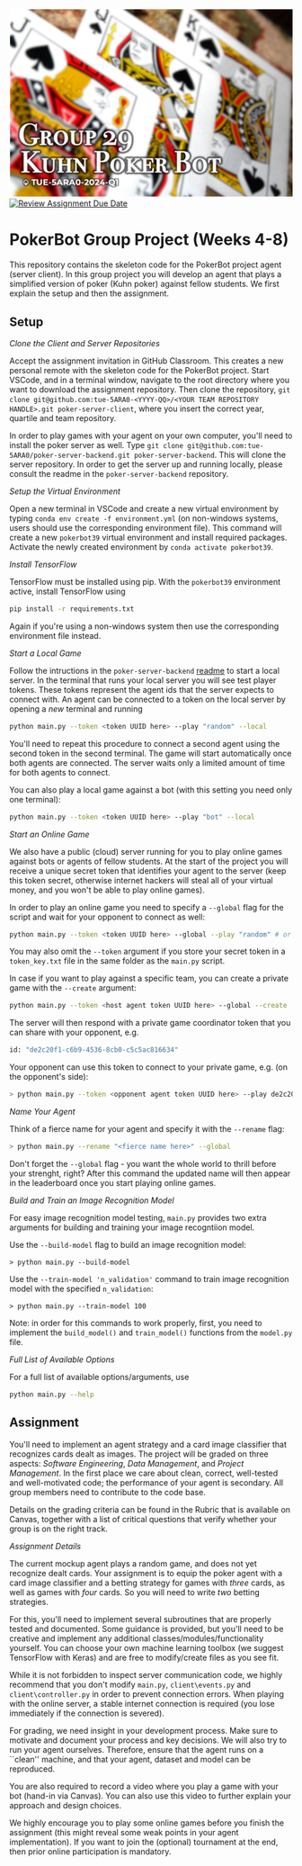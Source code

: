 ![intro](/assets/intro.png)
[![Review Assignment Due Date](https://classroom.github.com/assets/deadline-readme-button-22041afd0340ce965d47ae6ef1cefeee28c7c493a6346c4f15d667ab976d596c.svg)](https://classroom.github.com/a/kHV1rFnK)
# PokerBot Group Project (Weeks 4-8)

This repository contains the skeleton code for the PokerBot project agent (server client). In this group project you will develop an agent that plays a simplified version of poker (Kuhn poker) against fellow students. We first explain the setup and then the assignment.


## Setup

_Clone the Client and Server Repositories_

Accept the assignment invitation in GitHub Classroom. This creates a new personal remote with the skeleton code for the PokerBot project. Start VSCode, and in a terminal window, navigate to the root directory where you want to download the assignment repository. Then clone the repository, `git clone git@github.com:tue-5ARA0-<YYYY-QQ>/<YOUR TEAM REPOSITORY HANDLE>.git poker-server-client`, where you insert the correct year, quartile and team repository.

In order to play games with your agent on your own computer, you'll need to install the poker server as well. Type `git clone git@github.com:tue-5ARA0/poker-server-backend.git poker-server-backend`. This will clone the server repository. In order to get the server up and running locally, please consult the readme in the `poker-server-backend` repository.


_Setup the Virtual Environment_

Open a new terminal in VSCode and create a new virtual environment by typing `conda env create -f environment.yml` (on non-windows systems, users should use the corresponding environment file). This command will create a new `pokerbot39` virtual environment and install required packages. Activate the newly created environment by `conda activate pokerbot39`.


_Install TensorFlow_

TensorFlow must be installed using pip. With the `pokerbot39` environment active, install TensorFlow using
```bash
pip install -r requirements.txt
```
Again if you're using a non-windows system then use the corresponding environment file instead.


_Start a Local Game_

Follow the intructions in the `poker-server-backend` [readme](https://github.com/tue-5ARA0/poker-server-backend) to start a local server. In the terminal that runs your local server you will see test player tokens. These tokens represent the agent ids that the server expects to connect with. An agent can be connected to a token on the local server by opening a _new_ terminal and running

```bash
python main.py --token <token UUID here> --play "random" --local
``` 

You'll need to repeat this procedure to connect a second agent using the second token in the second terminal. The game will start automatically once both agents are connected. The server waits only a limited amount of time for both agents to connect.

You can also play a local game against a bot (with this setting you need only one terminal):

```bash
python main.py --token <token UUID here> --play "bot" --local
```

_Start an Online Game_

We also have a public (cloud) server running for you to play online games against bots or agents of fellow students. At the start of the project you will receive a unique secret token that identifies your agent to the server (keep this token secret, otherwise internet hackers will steal all of your virtual money, and you won't be able to play online games).

In order to play an online game you need to specify a `--global` flag for the script and wait for your opponent to connect as well:

```bash
python main.py --token <token UUID here> --global --play "random" # or --play "bot"
```

You may also omit the `--token` argument if you store your secret token in a `token_key.txt` file in the same folder as the `main.py` script. 

In case if you want to play against a specific team, you can create a private game with the `--create` argument:

```bash
python main.py --token <host agent token UUID here> --global --create
```

The server will then respond with a private game coordinator token that you can share with your opponent, e.g.

```bash
id: "de2c20f1-c6b9-4536-8cb0-c5c5ac816634"
```

Your opponent can use this token to connect to your private game, e.g. (on the opponent's side):

```bash
> python main.py --token <opponent agent token UUID here> --play de2c20f1-c6b9-4536-8cb0-c5c5ac816634
```


_Name Your Agent_

Think of a fierce name for your agent and specify it with the `--rename` flag:

```bash
> python main.py --rename "<fierce name here>" --global 
```

Don't forget the `--global` flag - you want the whole world to thrill before your strenght, right?
After this command the updated name will then appear in the leaderboard once you start playing online games.


_Build and Train an Image Recognition Model_

For easy image recognition model testing, `main.py` provides two extra arguments for building and training your image recogntiion model. 

Use the `--build-model` flag to build an image recognition model:
```
> python main.py --build-model
```

Use the `--train-model 'n_validation'` command to train image recognition model with the specified `n_validation`:
```
> python main.py --train-model 100
```

Note: in order for this commands to work properly, first, you need to implement the `build_model()` and `train_model()` functions from the `model.py` file.

_Full List of Available Options_

For a full list of available options/arguments, use

```bash
python main.py --help
```

## Assignment

You'll need to implement an agent strategy and a card image classifier that recognizes cards dealt as images. The project will be graded on three aspects: _Software Engineering_, _Data Management_, and _Project Management_. In the first place we care about clean, correct, well-tested and well-motivated code; the performance of your agent is secondary. All group members need to contribute to the code base.

Details on the grading criteria can be found in the Rubric that is available on Canvas, together with a list of critical questions that verify whether your group is on the right track.


_Assignment Details_

The current mockup agent plays a random game, and does not yet recognize dealt cards. Your assignment is to equip the poker agent with a card image classifier and a betting strategy for games with _three_ cards, as well as games with _four_ cards. So you will need to write _two_ betting strategies.

For this, you'll need to implement several subroutines that are properly tested and documented. Some guidance is provided, but you'll need to be creative and implement any additional classes/modules/functionality yourself. You can choose your own machine learning toolbox (we suggest TensorFlow with Keras) and are free to modify/create files as you see fit. 

While it is not forbidden to inspect server communication code, we highly recommend that you don't modify `main.py`, `client\events.py` and `client\controller.py` in order to prevent connection errors. When playing with the online server, a stable internet connection is required (you lose immediately if the connection is severed).

For grading, we need insight in your development process. Make sure to motivate and document your process and key decisions. We will also try to run your agent ourselves. Therefore, ensure that the agent runs on a ``clean'' machine, and that your agent, dataset and model can be reproduced.

You are also required to record a video where you play a game with your bot (hand-in via Canvas). You can also use this video to further explain your approach and design choices.

We highly encourage you to play some online games before you finish the assignment (this might reveal some weak points in your agent implementation). If you want to join the (optional) tournament at the end, then prior online participation is mandatory.
